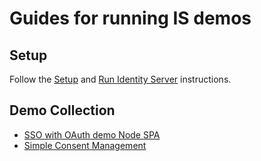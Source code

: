 # Guides for running IS demos

## Setup

Follow the [Setup](../README.md#setup) and [Run Identity Server](../README.md#run-identity-server) instructions.

## Demo Collection

- [SSO with OAuth demo Node SPA](sso-oath-node-spa.md)
- [Simple Consent Management](simple-consent-management.md)
